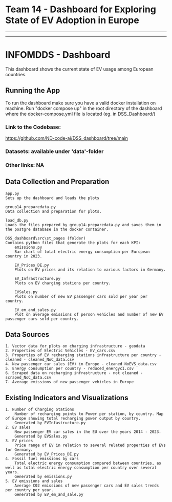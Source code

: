 # Team 14 - Dashboard for Exploring State of EV Adoption in Europe

---  

---  

# INFOMDDS - Dashboard
This dashboard shows the current state of EV usage among European countries.

## Running the App
To run the dashboard make sure you have a valid docker installation on machine. Run "docker compose up" in the root directory of the dashboard where the docker-compose.yml file is located (eg. in DSS_Dashboard/)

### Link to the Codebase: 
https://github.com/ND-code-ai/DSS_dashboard/tree/main

### Datasets: available under 'data'-folder
### Other links: NA

## Data Collection and Preparation
    app.py
    Sets up the dashboard and loads the plots
    
    group14_preparedata.py
    Data collection and preparation for plots. 

    load_db.py
    Loads the files prepared by group14-preparedata.py and saves them in the postgre database in the docker container.

    DSS_dashboard\src\st_pages (folder)
    Contains python files that generate the plots for each KPI:
        emissions.py
        Bar chart of total electric energy consumption per European country in 2023.

        EV_Prices_DE.py
        Plots on EV prices and its relation to various factors in Germany.

        EV_Infrastructure.py
        Plots on EV charging stations per country.

        EVSales.py
        Plots on number of new EV passenger cars sold per year per country.

        EV_em_and_sales.py
        Plot on average emissions of person vehicles and number of new EV passenger cars sold per country.

## Data Sources
    1. Vector data for plots on charging infrastructure - geodata
    2. Properties of Electric Vehicles - EV_cars.csv
    3. Properties of EV recharging stations infrastructure per country - cleaned - cleaned_NoC_data.csv
    4. New passenger car sales (EV) in Europe - cleaned_NoEVS_data.csv
    5. Energy consumption per country - reduced_energyc1.csv
    6. Scraped data on recharging infrastructure - not cleaned - scraped_NoC_data.csv
    7. Average emissions of new passenger vehicles in Europe

## Existing Indicators and Visualizations
    1. Number of Charging Stations
        Number of recharging points to Power per station, by country. Map of Europe showing total recharging power output by country. 
        Generated by EVInfastructure.py
    2. EV sales
        New passenger EV car sales in the EU over the years 2014 - 2023.
        Generated by EVSales.py
    3. EV prices
        Price range of EV in relation to several related properties of EVs for Germany.
        Generated by EV_Prices_DE.py
    4. Fossil fuel emissions by cars
        Total electric energy consumption compared between countries, as well as total electric energy consumption per country over several years.
        Generated by emissions.py
    5. EV emissions and sales
        Average C02 emissions of new passenger cars and EV sales trends per country per year. 
        Generated by EV_em_and_sale.py
        
